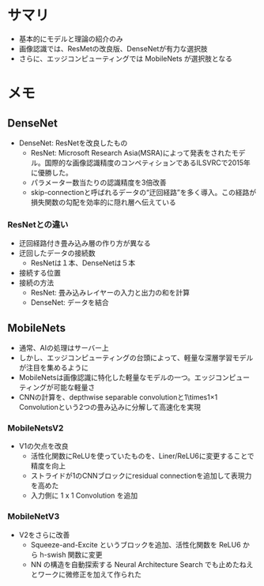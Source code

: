 # サマリ
- 基本的にモデルと理論の紹介のみ
- 画像認識では、ResMetの改良版、DenseNetが有力な選択肢
- さらに、エッジコンピューティングでは MobileNets が選択肢となる

# メモ
## DenseNet
- DenseNet: ResNetを改良したもの
   - ResNet: Microsoft Research Asia(MSRA)によって発表をされたモデル。国際的な画像認識精度のコンペティションであるILSVRCで2015年に優勝した。
   - パラメーター数当たりの認識精度を3倍改善
   - skip-connectionと呼ばれるデータの“迂回経路”を多く導入。この経路が損失関数の勾配を効率的に隠れ層へ伝えている
### ResNetとの違い
- 迂回経路付き畳み込み層の作り方が異なる
- 迂回したデータの接続数
    - ResNetは１本、DenseNetは５本
- 接続する位置
- 接続の方法
    - ResNet: 畳み込みレイヤーの入力と出力の和を計算
    - DenseNet: データを結合

## MobileNets
- 通常、AIの処理はサーバー上
- しかし、エッジコンピューティングの台頭によって、軽量な深層学習モデルが注目を集めるように
- MobileNetsは画像認識に特化した軽量なモデルの一つ。エッジコンピューティングが可能な軽量さ
- CNNの計算を、depthwise separable convolutionと1\times1×1 Convolutionという2つの畳み込みに分解して高速化を実現
### MobileNetsV2
- V1の欠点を改良
    - 活性化関数にReLUを使っていたものを、Liner/ReLU6に変更することで精度を向上
    - ストライドが1のCNNブロックにresidual connectionを追加して表現力を高めた
    - 入力側に 1 x 1 Convolution  を追加
### MobileNetV3
- V2をさらに改善
    - Squeeze-and-Excite というブロックを追加、活性化関数を ReLU6 から h-swish 関数に変更
    - NN の構造を自動探索する Neural Architecture Search でも止めたねえとワークに微修正を加えて作られた